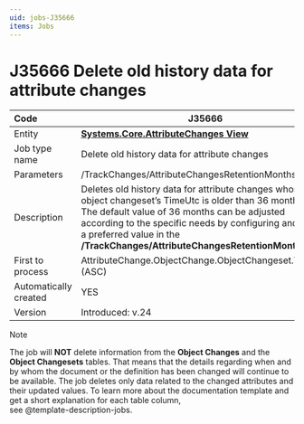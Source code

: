 ```yaml
---
uid: jobs-J35666
items: Jobs
---
```


# J35666 Delete old history data for attribute changes

| Code                  | J35666                                                       |
| :-------------------- | ------------------------------------------------------------ |
| Entity                | **[Systems.Core.AttributeChanges View](xref:Systems.Core.AttributeChanges)** |
| Job type name         | Delete old history data for attribute changes                |
| Parameters            | /TrackChanges/AttributeChangesRetentionMonths                |
| Description           | Deletes old history data for attribute changes whose object changeset’s TimeUtc is older than 36 months.<br> The default value of 36 months can be adjusted according to the specific needs by configuring and setting a preferred value in the **/TrackChanges/AttributeChangesRetentionMonths** key. |
| First to process      | AttributeChange.ObjectChange.ObjectChangeset.TimeUtc (ASC)   |
| Automatically created | YES                                                          |
| Version               | Introduced: v.24                                             |

> [!Note]
> 
> The job will **NOT** delete information from the **Object Changes** and the **Object Changesets** tables. That means that the details regarding when and by whom the document or the definition has been changed will continue to be available. The job deletes only data related to the changed attributes and their updated values.
To learn more about the documentation template and get a short explanation for each table column, <br> see @template-description-jobs.

